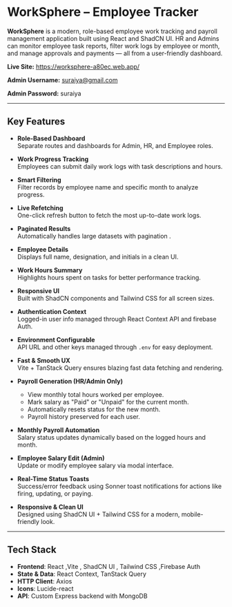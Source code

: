 #  WorkSphere – Employee Tracker

**WorkSphere** is a modern, role-based employee work tracking and payroll management application built using React and ShadCN UI. HR and Admins can monitor employee task reports, filter work logs by employee or month, and manage approvals and payments — all from a user-friendly dashboard.

**Live Site:** https://worksphere-a80ec.web.app/

**Admin Username:** suraiya@gmail.com 

**Admin Password:** suraiya

---

##  Key Features

- **Role-Based Dashboard**  
  Separate routes and dashboards for Admin, HR, and Employee roles.

- **Work Progress Tracking**  
  Employees can submit daily work logs with task descriptions and hours.

-  **Smart Filtering**  
  Filter records by employee name and specific month to analyze progress.

- **Live Refetching**  
  One-click refresh button to fetch the most up-to-date work logs.

- **Paginated Results**  
  Automatically handles large datasets with pagination .

- **Employee Details**  
  Displays full name, designation, and initials in a clean UI.

- **Work Hours Summary**  
  Highlights hours spent on tasks for better performance tracking.

- **Responsive UI**  
  Built with ShadCN components and Tailwind CSS for all screen sizes.

- **Authentication Context**  
  Logged-in user info managed through React Context API and firebase Auth.

- **Environment Configurable**  
  API URL and other keys managed through `.env` for easy deployment.

- **Fast & Smooth UX**  
  Vite + TanStack Query ensures blazing fast data fetching and rendering.

- **Payroll Generation (HR/Admin Only)**  
  - View monthly total hours worked per employee.
  - Mark salary as "Paid" or "Unpaid" for the current month.
  - Automatically resets status for the new month.
  - Payroll history preserved for each user.
  
- **Monthly Payroll Automation**  
  Salary status updates dynamically based on the logged hours and month.

- **Employee Salary Edit (Admin)**  
  Update or modify employee salary via modal interface.

- **Real-Time Status Toasts**  
  Success/error feedback using Sonner toast notifications for actions like firing, updating, or paying.

- **Responsive & Clean UI**  
  Designed using ShadCN UI + Tailwind CSS for a modern, mobile-friendly look.

---

## Tech Stack

- **Frontend**: React ,Vite , ShadCN UI , Tailwind CSS ,Firebase Auth
- **State & Data**: React Context, TanStack Query  
- **HTTP Client**: Axios  
- **Icons**: Lucide-react  
- **API**: Custom Express backend with MongoDB 

